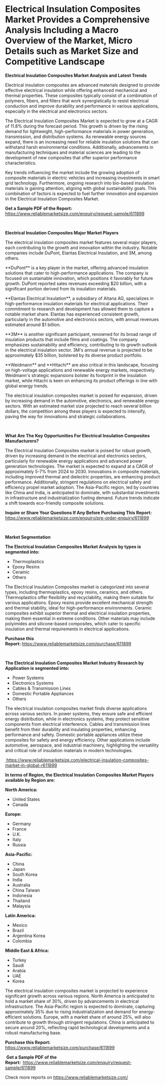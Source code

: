 <p><h1>Electrical Insulation Composites Market Provides a Comprehensive Analysis Including a Macro Overview of the Market, Micro Details such as Market Size and Competitive Landscape</h1></p><p><strong>Electrical Insulation Composites Market Analysis and Latest Trends</strong></p>
<p><p>Electrical insulation composites are advanced materials designed to provide effective electrical insulation while offering enhanced mechanical and thermal properties. These composites typically consist of a combination of polymers, fibers, and fillers that work synergistically to resist electrical conduction and improve durability and performance in various applications, especially in the electrical and electronics sectors.</p><p>The Electrical Insulation Composites Market is expected to grow at a CAGR of 11.8% during the forecast period. This growth is driven by the rising demand for lightweight, high-performance materials in power generation, transmission, and distribution systems. As renewable energy sources expand, there is an increasing need for reliable insulation solutions that can withstand harsh environmental conditions. Additionally, advancements in manufacturing techniques and material sciences are leading to the development of new composites that offer superior performance characteristics.</p><p>Key trends influencing the market include the growing adoption of composite materials in electric vehicles and increasing investments in smart grid technology. Furthermore, ongoing research into bio-based insulation materials is gaining attention, aligning with global sustainability goals. This combination of factors is expected to fuel further innovation and expansion in the Electrical Insulation Composites Market.</p></p>
<p><strong>Get a Sample PDF of the Report:&nbsp;</strong> <a href="https://www.reliablemarketsize.com/enquiry/request-sample/611899?utm_campaign=2481&utm_medium=2&utm_source=Github&utm_content=ia&utm_term=23032025&utm_id=electrical-insulation-composites">https://www.reliablemarketsize.com/enquiry/request-sample/611899</a></p>
<p>&nbsp;</p>
<p><strong>Electrical Insulation Composites Major Market Players</strong></p>
<p><p>The electrical insulation composites market features several major players, each contributing to the growth and innovation within the industry. Notable companies include DuPont, Elantas Electrical Insulation, and 3M, among others.</p><p>**DuPont** is a key player in the market, offering advanced insulation solutions that cater to high-performance applications. The company is focused on sustainable innovation, which positions it favorably for future growth. DuPont reported sales revenues exceeding $20 billion, with a significant portion derived from its insulation materials.</p><p>**Elantas Electrical Insulation**, a subsidiary of Altana AG, specializes in high-performance insulation materials for electrical applications. Their commitment to research and development has allowed them to capture a notable market share. Elantas has experienced consistent growth, particularly in the automotive and electronics sectors, with annual revenues estimated around $1 billion.</p><p>**3M** is another significant participant, renowned for its broad range of insulation products that include films and coatings. The company emphasizes sustainability and efficiency, contributing to its growth outlook in the electrical insulation sector. 3M's annual revenue is projected to be approximately $35 billion, bolstered by its diverse product portfolio.</p><p>**Weidmann** and **Hitachi** are also critical in this landscape, focusing on high-voltage applications and renewable energy markets, respectively. Weidmann's strategic expansions bolster its footprint in the insulation market, while Hitachi is keen on enhancing its product offerings in line with global energy trends.</p><p>The electrical insulation composites market is poised for expansion, driven by increasing demand in the automotive, electronics, and renewable energy sectors. With an estimated market size projected to reach several billion dollars, the competition among these players is expected to intensify, paving the way for innovations and strategic collaborations.</p></p>
<p>&nbsp;</p>
<p><strong>What Are The Key Opportunities For Electrical Insulation Composites Manufacturers?</strong></p>
<p><p>The Electrical Insulation Composites market is poised for robust growth, driven by increasing demand in the electrical and electronics sectors, particularly for renewable energy applications and advanced power generation technologies. The market is expected to expand at a CAGR of approximately 5-7% from 2024 to 2030. Innovations in composite materials, including improved thermal and dielectric properties, are enhancing product performance. Additionally, stringent regulations on electrical safety and efficiency propel market adoption. The Asia-Pacific region, led by countries like China and India, is anticipated to dominate, with substantial investments in infrastructure and industrialization fueling demand. Future trends indicate a shift towards eco-friendly composite solutions.</p></p>
<p><strong>Inquire or Share Your Questions If Any Before Purchasing This Report:</strong> <a href="https://www.reliablemarketsize.com/enquiry/pre-order-enquiry/611899?utm_campaign=2481&utm_medium=2&utm_source=Github&utm_content=ia&utm_term=23032025&utm_id=electrical-insulation-composites">https://www.reliablemarketsize.com/enquiry/pre-order-enquiry/611899</a></p>
<p>&nbsp;</p>
<p><strong>Market Segmentation</strong></p>
<p><strong>The Electrical Insulation Composites Market Analysis by types is segmented into:</strong></p>
<p><ul><li>Thermoplastics</li><li>Epoxy Resins</li><li>Ceramic</li><li>Others</li></ul></p>
<p><p>The Electrical Insulation Composites market is categorized into several types, including thermoplastics, epoxy resins, ceramics, and others. Thermoplastics offer flexibility and recyclability, making them suitable for various applications. Epoxy resins provide excellent mechanical strength and thermal stability, ideal for high-performance environments. Ceramic composites exhibit superior thermal and electrical insulation properties, making them essential in extreme conditions. Other materials may include polyimides and silicone-based composites, which cater to specific insulation and thermal requirements in electrical applications.</p></p>
<p><strong>Purchase this Report:&nbsp;</strong><a href="https://www.reliablemarketsize.com/purchase/611899?utm_campaign=2481&utm_medium=2&utm_source=Github&utm_content=ia&utm_term=23032025&utm_id=electrical-insulation-composites">https://www.reliablemarketsize.com/purchase/611899</a></p>
<p>&nbsp;</p>
<p><strong>The Electrical Insulation Composites Market Industry Research by Application is segmented into:</strong></p>
<p><ul><li>Power Systems</li><li>Electronics Systems</li><li>Cables & Transmission Lines</li><li>Domestic Portable Appliances</li><li>Others</li></ul></p>
<p><p>The electrical insulation composites market finds diverse applications across various sectors. In power systems, they ensure safe and efficient energy distribution, while in electronics systems, they protect sensitive components from electrical interference. Cables and transmission lines benefit from their durability and insulating properties, enhancing performance and safety. Domestic portable appliances utilize these composites for safety and energy efficiency. Other applications include automotive, aerospace, and industrial machinery, highlighting the versatility and critical role of insulation materials in modern technologies.</p></p>
<p><a href="https://www.reliablemarketsize.com/electrical-insulation-composites-market-in-global-r611899?utm_campaign=2481&utm_medium=2&utm_source=Github&utm_content=ia&utm_term=23032025&utm_id=electrical-insulation-composites">&nbsp;https://www.reliablemarketsize.com/electrical-insulation-composites-market-in-global-r611899</a></p>
<p><strong>In terms of Region, the Electrical Insulation Composites Market Players available by Region are:</strong></p>
<p>
    <p> <strong> North America: </strong>
        <ul>
            <li>United States</li>
            <li>Canada</li>
        </ul>
        </p> 
    <p> <strong> Europe: </strong>
        <ul>
            <li>Germany</li>
            <li>France</li>
            <li>U.K.</li>
            <li>Italy</li>
            <li>Russia</li>
        </ul>
        </p> 
    <p> <strong> Asia-Pacific: </strong>
        <ul>
            <li>China</li>
            <li>Japan</li>
            <li>South Korea</li>
            <li>India</li>
            <li>Australia</li>
            <li>China Taiwan</li>
            <li>Indonesia</li>
            <li>Thailand</li>
            <li>Malaysia</li>
        </ul>
        </p> 
    <p> <strong> Latin America: </strong>
        <ul>
            <li>Mexico</li>
            <li>Brazil</li>
            <li>Argentina Korea</li>
            <li>Colombia</li>
        </ul>
        </p> 
    <p> <strong> Middle East & Africa: </strong>
        <ul>
            <li>Turkey</li>
            <li>Saudi</li>
            <li>Arabia</li>
            <li>UAE</li>
            <li>Korea</li>
        </ul>
    </p>
    </p>
<p><p>The electrical insulation composites market is projected to experience significant growth across various regions. North America is anticipated to hold a market share of 30%, driven by advancements in electrical infrastructure. The Asia-Pacific region is expected to dominate, capturing approximately 35% due to rising industrialization and demand for energy-efficient solutions. Europe, with a market share of around 25%, will also contribute to growth through stringent regulations. China is anticipated to secure around 20%, reflecting rapid technological developments and a robust manufacturing base.</p></p>
<p><strong>Purchase this Report: </strong><a href="https://www.reliablemarketsize.com/purchase/611899?utm_campaign=2481&utm_medium=2&utm_source=Github&utm_content=ia&utm_term=23032025&utm_id=electrical-insulation-composites">https://www.reliablemarketsize.com/purchase/611899</a></p>
<p>&nbsp;<strong>Get a Sample PDF of the Report:&nbsp;&nbsp;</strong><a href="https://www.reliablemarketsize.com/enquiry/request-sample/611899?utm_campaign=2481&utm_medium=2&utm_source=Github&utm_content=ia&utm_term=23032025&utm_id=electrical-insulation-composites">https://www.reliablemarketsize.com/enquiry/request-sample/611899</a></p>
<p><strong></strong></p>
<p>Check more reports on <a href="https://www.reliablemarketsize.com/?utm_campaign=2481&utm_medium=2&utm_source=Github&utm_content=ia&utm_term=23032025&utm_id=electrical-insulation-composites">https://www.reliablemarketsize.com/</a></p>